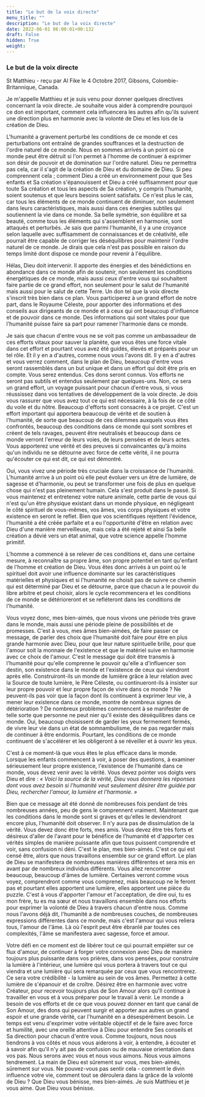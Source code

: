 ```yaml
---
title: "Le but de la voix directe"
menu_title: ""
description: "Le but de la voix directe"
date: 2022-06-01 06:00:01+00:132
draft: False
hidden: True
weight:
---
```

### Le but de la voix directe

St Matthieu - reçu par Al Fike le 4 Octobre 2017, Gibsons, Colombie-Britannique, Canada.

Je m'appelle Matthieu et je suis venu pour donner quelques directives concernant la voix directe. Je souhaite vous aider à comprendre pourquoi ce don est important, comment cela influencera les autres afin qu'ils suivent une direction plus en harmonie avec la volonté de Dieu et les lois de la création de Dieu.

L'humanité a gravement perturbé les conditions de ce monde et ces perturbations ont entraîné de grandes souffrances et la destruction de l'ordre naturel de ce monde. Nous en sommes arrivés à un point où ce monde peut être détruit si l'on permet à l'homme de continuer à exprimer son désir de pouvoir et de domination sur l'ordre naturel. Dieu ne permettra pas cela, car il s'agit de la création de Dieu et du domaine de Dieu. Si peu comprennent cela ; comment Dieu a créé un environnement pour que Ses enfants et Sa création s'épanouissent et Dieu a créé suffisamment pour que toute Sa création et tous les aspects de Sa création, y compris l'humanité, soient soutenus et que leurs besoins soient satisfaits. Ce n'est plus le cas, car tous les éléments de ce monde continuent de diminuer, non seulement dans leurs caractéristiques, mais aussi dans ces énergies subtiles qui soutiennent la vie dans ce monde. Sa belle symétrie, son équilibre et sa beauté, comme tous les éléments qui s'assemblent en harmonie, sont attaqués et perturbés. Je sais que parmi l'humanité, il y a une croyance selon laquelle avec suffisamment de connaissances et de créativité, elle pourrait être capable de corriger les déséquilibres pour maintenir l'ordre naturel de ce monde. Je dirais que cela n'est pas possible en raison du temps limité dont dispose ce monde pour revenir à l'équilibre.

Hélas, Dieu doit intervenir. Il apporte des énergies et des bénédictions en abondance dans ce monde afin de soutenir, non seulement les conditions énergétiques de ce monde, mais aussi ceux d'entre vous qui souhaitent faire partie de ce grand effort, non seulement pour le salut de l'humanité mais aussi pour le salut de cette Terre. Un don tel que la voix directe s'inscrit très bien dans ce plan. Vous participerez à un grand effort de notre part, dans le Royaume Céleste, pour apporter des informations et des conseils aux dirigeants de ce monde et à ceux qui ont beaucoup d'influence et de pouvoir dans ce monde. Des informations qui sont vitales pour que l'humanité puisse faire sa part pour ramener l'harmonie dans ce monde.

Je sais que chacun d'entre vous ne se voit pas comme un ambassadeur de ces efforts vitaux pour sauver la planète, que vous êtes une force vitale dans cet effort et pourtant vous avez été guidés, élevés et préparés pour un tel rôle. Et il y en a d'autres, comme nous vous l'avons dit. Il y en a d'autres et vous verrez comment, dans le plan de Dieu, beaucoup d'entre vous seront rassemblés dans un but unique et dans un effort qui doit être pris en compte. Vous serez entendus. Ces dons seront connus. Vos efforts ne seront pas subtils et entendus seulement par quelques-uns. Non, ce sera un grand effort, un voyage puissant pour chacun d'entre vous, si vous réussissez dans vos tentatives de développement de la voix directe. Je dois vous rassurer que vous avez tout ce qui est nécessaire, à la fois de ce côté du voile et du nôtre. Beaucoup d'efforts sont consacrés à ce projet. C'est un effort important qui apportera beaucoup de vérité et de soutien à l'humanité, de sorte que beaucoup de ces dilemmes auxquels vous êtes confrontés, beaucoup des conditions dans ce monde qui sont sombres et créent de tels ravages, peuvent être neutralisés et beaucoup dans ce monde verront l'erreur de leurs voies, de leurs pensées et de leurs actes. Vous apporterez une vérité et des preuves si convaincantes qu'à moins qu'un individu ne se détourne avec force de cette vérité, il ne pourra qu'écouter ce qui est dit, ce qui est démontré.

Oui, vous vivez une période très cruciale dans la croissance de l'humanité. L'humanité arrive à un point où elle peut évoluer vers un être de lumière, de sagesse et d'harmonie, ou peut se transformer une fois de plus en quelque chose qui n'est pas pleinement humain. Cela s'est produit dans le passé. Si vous maintenez et entretenez votre nature animale, cette partie de vous qui n'est qu'un être physique existant dans un monde physique, en négligeant le côté spirituel de vous-mêmes, vos âmes, vos corps physiques et votre existence en seront le reflet. Bien que vos scientifiques rejettent l'évidence, l'humanité a été créée parfaite et a eu l'opportunité d'être en relation avec Dieu d'une manière merveilleuse, mais cela a été rejeté et ainsi Sa belle création a dévié vers un état animal, que votre science appelle l'homme primitif.

L'homme a commencé à se relever de ces conditions et, dans une certaine mesure, à reconnaître sa propre âme, son propre potentiel en tant qu'enfant de l'homme et création de Dieu. Vous êtes donc arrivés à un point où le spirituel doit avoir une influence dominante sur les caractéristiques matérielles et physiques et si l'humanité ne choisit pas de suivre ce chemin qui est déterminé par Dieu et se détourne, parce que chacun a le pouvoir du libre arbitre et peut choisir, alors le cycle recommencera et les conditions de ce monde se détérioreront et se refléteront dans les conditions de l'humanité.

Vous voyez donc, mes bien-aimés, que nous vivons une période très grave dans le monde, mais aussi une période pleine de possibilités et de promesses. C'est à vous, mes âmes bien-aimées, de faire passer ce message, de parler des choix que l'humanité doit faire pour être en plus grande harmonie avec Dieu, pour que leur nature spirituelle brille, pour que l'amour soit la monnaie de l'existence et que le matériel suive en harmonie avec ce choix de l'amour. C'est le message qui doit être transmis à l'humanité pour qu'elle comprenne le pouvoir qu'elle a d'influencer son destin, son existence dans le monde et l'existence de ceux qui viendront après elle. Construiront-ils un monde de lumière grâce à leur relation avec la Source de toute lumière, le Père Céleste, ou continueront-ils à insister sur leur propre pouvoir et leur propre façon de vivre dans ce monde ? Ne peuvent-ils pas voir que la façon dont ils continuent à exprimer leur vie, à mener leur existence dans ce monde, montre de nombreux signes de détérioration ? De nombreux problèmes commencent à se manifester de telle sorte que personne ne peut nier qu'il existe des déséquilibres dans ce monde. Oui, beaucoup choisissent de garder les yeux fermement fermés, de vivre leur vie dans un état de somnambulisme, de ne pas regarder mais de continuer à être endormis. Pourtant, les conditions de ce monde continuent de s'accélérer et les obligeront à se réveiller et à ouvrir les yeux.

C'est à ce moment-là que vous êtes le plus efficace dans le monde. Lorsque les enfants commencent à voir, à poser des questions, à examiner sérieusement leur propre existence, l'existence de l'humanité dans ce monde, vous devez venir avec la vérité. Vous devez pointer vos doigts vers Dieu et dire : *« Voici la source de la vérité, Dieu vous donnera les réponses dont vous avez besoin si l'humanité veut seulement désirer être guidée par Dieu, rechercher l'amour, la lumière et l'harmonie. »*

Bien que ce message ait été donné de nombreuses fois pendant de très nombreuses années, peu de gens le comprennent vraiment. Maintenant que les conditions dans le monde sont si graves et qu'elles le deviendront encore plus, l'humanité doit observer. Il n'y aura pas de dissimulation de la vérité. Vous devez donc être forts, mes amis. Vous devez être très forts et désireux d'aller de l'avant pour le bénéfice de l'humanité et d'apporter ces vérités simples de manière puissante afin que tous puissent comprendre et voir, sans confusion ni déni. C'est le plan, mes bien-aimés. C'est ce qui est censé être, alors que nous travaillons ensemble sur ce grand effort. Le plan de Dieu se manifestera de nombreuses manières différentes et sera mis en avant par de nombreux individus différents. Vous allez rencontrer beaucoup, beaucoup d'âmes de lumière. Certaines verront comme vous voyez, comprendront comme vous comprenez, mais beaucoup ne le feront pas et pourtant elles apportent une lumière, elles apportent une pièce du puzzle. C'est à vous d'apporter l'amour et l'acceptation, de dire oui, tu es mon frère, tu es ma sœur et nous travaillons ensemble dans nos efforts pour exprimer la volonté de Dieu à travers chacun d'entre nous. Comme nous l'avons déjà dit, l'humanité a de nombreuses couches, de nombreuses expressions différentes dans ce monde, mais c'est l'amour qui vous reliera tous, l'amour de l'âme. Là où l'esprit peut être ébranlé par toutes ces complexités, l'âme se manifestera avec sagesse, force et amour.

Votre défi en ce moment est de libérer tout ce qui pourrait empiéter sur ce flux d'amour, de continuer à forger votre connexion avec Dieu de manière toujours plus puissante dans vos prières, dans vos pensées, pour construire la lumière à l'intérieur, une lumière qui vous portera à travers tout ce qui viendra et une lumière qui sera remarquée par ceux que vous rencontrerez. Ce sera votre crédibilité - la lumière au sein de vos âmes. Permettez à cette lumière de s'épanouir et de croître. Désirez être en harmonie avec votre Créateur, pour recevoir toujours plus de Son Amour alors qu'Il continue à travailler en vous et à vous préparer pour le travail à venir. Le monde a besoin de vos efforts et de ce que vous pouvez donner en tant que canal de Son Amour, des dons qui peuvent surgir et apporter aux autres un grand espoir et une grande vérité, car l'humanité en a désespérément besoin. Le temps est venu d'exprimer votre véritable objectif et de le faire avec force et humilité, avec une oreille attentive à Dieu pour entendre Ses conseils et Sa direction pour chacun d'entre vous. Comme toujours, nous nous tiendrons à vos côtés et nous vous aiderons à voir, à entendre, à écouter et à savoir afin qu'il n'y ait pas de confusion ou de mauvaise orientation dans vos pas. Nous serons avec vous et nous vous aimons. Nous vous aimons tendrement. La main de Dieu est sûrement sur vous, mes bien-aimés, sûrement sur vous. Ne pouvez-vous pas sentir cela - comment le divin influence votre vie, comment tout se déroulera dans la grâce de la volonté de Dieu ? Que Dieu vous bénisse, mes bien-aimés. Je suis Matthieu et je vous aime. Que Dieu vous bénisse.
